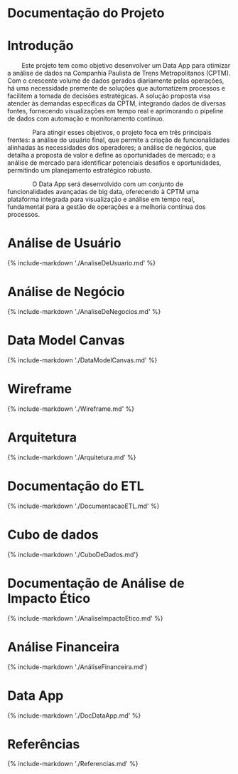# Documentação do Projeto

# Introdução

&emsp;&emsp; Este projeto tem como objetivo desenvolver um Data App para otimizar a análise de dados na Companhia Paulista de Trens Metropolitanos (CPTM). Com o crescente volume de dados gerados diariamente pelas operações, há uma necessidade premente de soluções que automatizem processos e facilitem a tomada de decisões estratégicas. A solução proposta visa atender às demandas específicas da CPTM, integrando dados de diversas fontes, fornecendo visualizações em tempo real e aprimorando o pipeline de dados com automação e monitoramento contínuo.

&emsp;&emsp;  Para atingir esses objetivos, o projeto foca em três principais frentes: a análise do usuário final, que permite a criação de funcionalidades alinhadas às necessidades dos operadores; a análise de negócios, que detalha a proposta de valor e define as oportunidades de mercado; e a análise de mercado para identificar potenciais desafios e oportunidades, permitindo um planejamento estratégico robusto.

&emsp;&emsp;  O Data App será desenvolvido com um conjunto de funcionalidades avançadas de big data, oferecendo à CPTM uma plataforma integrada para visualização e análise em tempo real, fundamental para a gestão de operações e a melhoria contínua dos processos.

# Análise de Usuário
{% include-markdown './AnaliseDeUsuario.md' %}

# Análise de Negócio
{% include-markdown './AnaliseDeNegocios.md' %}

# Data Model Canvas
{% include-markdown './DataModelCanvas.md' %}

# Wireframe
{% include-markdown './Wireframe.md' %}

# Arquitetura
{% include-markdown './Arquitetura.md' %}

# Documentação do ETL
{% include-markdown './DocumentacaoETL.md' %}

# Cubo de dados
{% include-markdown './CuboDeDados.md'}

# Documentação de Análise de Impacto Ético
{% include-markdown './AnaliseImpactoEtico.md' %}

# Análise Financeira
{% include-markdown './AnáliseFinanceira.md'}

# Data App
{% include-markdown './DocDataApp.md' %}

# Referências
{% include-markdown './Referencias.md' %}

